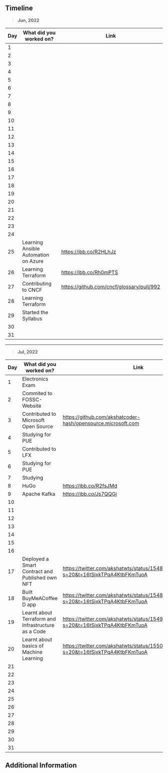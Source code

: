 ## Timeline

> **Jun, 2022**

|Day|What did you worked on?|Link|
|-------|------|--------|
|1|||
|2|||
|3|||
|4|||
|5|||
|6|||
|7|||
|8|||
|9|||
|10|||
|11|||
|12|||
|13|||
|14|||
|15|||
|16|||
|17|||
|18|||
|19|||
|20|||
|21|||
|22|||
|23|||
|24|||
|25|Learning Ansible Automation on Azure|https://ibb.co/R2HLhJz|
|26|Learning Terraform|https://ibb.co/Rh0mPTS|
|27|Contributing to CNCF|https://github.com/cncf/glossary/pull/992|
|28|Learning Terraform||
|29|Started the Syllabus||
|30|||
|31|||

---

> **Jul, 2022**

|Day|What did you worked on?|Link|
|-------|------|--------|
|1|Electronics Exam||
|2|Commited to FOSSC-Website||
|3|Contributed to Microsoft Open Source|https://github.com/akshatcoder-hash/opensource.microsoft.com|
|4|Studying for PUE||
|5|Contributed to LFX||
|6|Studying for PUE||
|7|Studying||
|8|HuGo|https://ibb.co/R2fsJMd|
|9|Apache Kafka|https://ibb.co/Js7QQGj|
|10|||
|11|||
|12|||
|13|||
|14|||
|15|||
|16|||
|17|Deployed a Smart Contract and Published own NFT|https://twitter.com/akshatwts/status/1548425694015008768?s=20&t=16tSjxkTPqA4KtbFKmTuoA|
|18|Built BuyMeACoffee D app|https://twitter.com/akshatwts/status/1548770675938443264?s=20&t=16tSjxkTPqA4KtbFKmTuoA|
|19|Learnt about Terraform and Infrastructure as a Code|https://twitter.com/akshatwts/status/1549461437122486272?s=20&t=16tSjxkTPqA4KtbFKmTuoA|
|20|Learnt about basics of Machine Learning|https://twitter.com/akshatwts/status/1550045648145481729?s=20&t=16tSjxkTPqA4KtbFKmTuoA|
|21|||
|22|||
|23|||
|24|||
|25|||
|26|||
|27|||
|28|||
|29|||
|30|||
|31|||

## Additional Information
